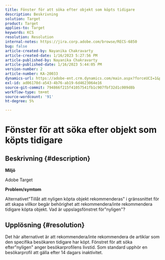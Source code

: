 ```yaml
---
title: Fönster för att söka efter objekt som köpts tidigare
description: Beskrivning
solution: Target
product: Target
applies-to: Target
keywords: KCS
resolution: Resolution
internal-notes: https://jira.corp.adobe.com/browse/RECS-6850
bug: false
article-created-by: Nayanika Chakravarty
article-created-date: 1/16/2023 5:27:56 PM
article-published-by: Nayanika Chakravarty
article-published-date: 1/16/2023 5:44:05 PM
version-number: 2
article-number: KA-20033
dynamics-url: https://adobe-ent.crm.dynamics.com/main.aspx?forceUCI=1&pagetype=entityrecord&etn=knowledgearticle&id=95df8119-c395-ed11-aad1-6045bd006149
exl-id: ad06170d-a543-4b76-ab19-6d4623064e16
source-git-commit: 794866f215f41057541fb1c907fbf32d1c009d8b
workflow-type: tm+mt
source-wordcount: '91'
ht-degree: 5%

---
```


# Fönster för att söka efter objekt som köpts tidigare

## Beskrivning {#description}


<b>Miljö</b>

Adobe Target

<b>Problem/symtom</b>

Alternativet&quot;Tillåt att nyligen köpta objekt rekommenderas&quot; i gränssnittet för att skapa villkor begär behörighet att rekommendera/inte rekommendera tidigare köpta objekt. Vad är uppslagsfönstret för&quot;nyligen&quot;?


## Upplösning {#resolution}


Det här alternativet är att rekommendera/inte rekommendera de artiklar som den specifika besökaren tidigare har köpt. Fönstret för att söka efter&quot;nyligen&quot; anger besökarprofilens livstid. Som standard upphör en besökarprofil att gälla efter 14 dagars inaktivitet.
